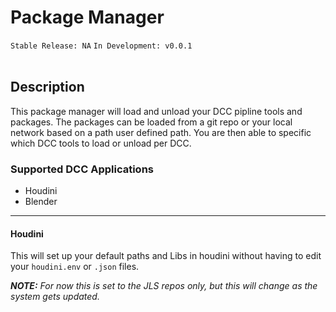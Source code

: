 # Package Manager

`Stable Release: NA`
`In Development: v0.0.1`
<br><br>

## Description
This package manager will load and unload your DCC pipline tools and packages.
The packages can be loaded from a git repo or your local network based on a 
path user defined path. You are then able to specific which DCC tools to load
or unload per DCC.

### Supported DCC Applications
- Houdini
- Blender


---

#### Houdini
This will set up your default paths and Libs in houdini without having to edit 
your `houdini.env` or `.json` files.

***NOTE:*** *For now this is set to the JLS repos only, but this will change as
the system gets updated.*